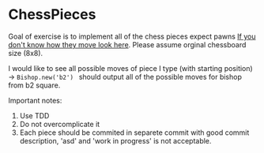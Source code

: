 # ChessPieces

Goal of exercise is to implement all of the chess pieces expect pawns [If you don't know how they move look here](https://www.wholesalechess.com/pages/new-to-chess/pieces.html). Please assume orginal chessboard size (8x8).

I would like to see all possible moves of piece I type (with starting position) -> ```Bishop.new('b2') ``` should output all of the possible moves for bishop from b2 square.

Important notes:
1) Use TDD
2) Do not overcomplicate it
3) Each piece should be commited in separete commit with good commit description, 'asd' and 'work in progress' is not acceptable.

